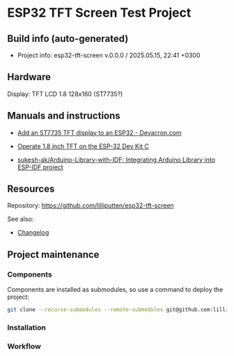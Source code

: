<!--
 @since 2025.05.15, 22:41
 @changed 2025.05.15, 22:41
-->

# ESP32 TFT Screen Test Project

## Build info (auto-generated)

- Project info: esp32-tft-screen v.0.0.0 / 2025.05.15, 22:41 +0300

## Hardware

Display: TFT LCD 1.8 128x160 (ST7735?)

## Manuals and instructions

- [Add an ST7735 TFT display to an ESP32 - Devacron.com](https://www.devacron.com/2022/06/27/add-an-st7735-tft-display-to-an-esp32/)

- [Operate 1.8 inch TFT on the ESP-32 Dev Kit C](https://www.az-delivery.de/en/blogs/azdelivery-blog-fur-arduino-und-raspberry-pi/1-8-toll-tft-am-esp-32-dev-kit-c-betreiben)

- [sukesh-ak/Arduino-Library-with-IDF: Integrating Arduino Library into ESP-IDF project](https://github.com/sukesh-ak/Arduino-Library-with-IDF)

## Resources

Repository: https://github.com/lilliputten/esp32-tft-screen

See also:

- [Changelog](CHANGELOG.md)

## Project maintenance

### Components

Components are installed as submodules, so use a command to deploy the project:

```bash
git clone --recurse-submodules --remote-submodules git@github.com:lilliputten/esp32-tft-screen.git
```

### Installation

### Workflow
